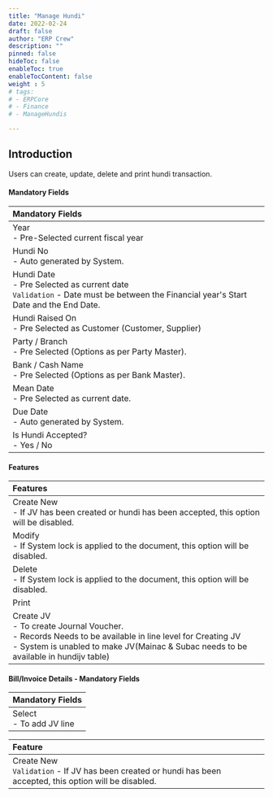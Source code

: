 ```yaml
---
title: "Manage Hundi"
date: 2022-02-24
draft: false
author: "ERP Crew"
description: ""
pinned: false
hideToc: false
enableToc: true
enableTocContent: false
weight : 5
# tags: 
# - ERPCore 
# - Finance
# - ManageHundis

---
```


## Introduction

Users can create, update, delete and print hundi transaction.

#### Mandatory Fields

|Mandatory Fields|  
  |:------|
  | Year <br> - Pre-Selected current fiscal year
  | Hundi No <br> - Auto generated by System.
  | Hundi Date <br> - Pre Selected as current date <br> `Validation` - Date must be between the Financial year's Start Date and the End Date.
  | Hundi Raised On <br> - Pre Selected as Customer (Customer, Supplier)
  | Party / Branch <br> - Pre Selected (Options as per Party Master).
  | Bank / Cash Name <br> -  Pre Selected (Options as per Bank Master).
  | Mean Date <br> - Pre Selected as current date.
  | Due Date <br> - Auto generated by System.
  | Is Hundi Accepted? <br> - Yes / No


#### Features

|Features|   
  |:------|
  | Create New <br> - If JV has been created or hundi has been accepted, this option will be disabled.
  | Modify <br> - If System lock is applied to the document, this option will be disabled.
  | Delete  <br> - If System lock is applied to the document, this option will be disabled. 
  | Print
  | Create JV <br> - To create Journal Voucher. <br> - Records Needs to be available in line level for Creating JV <br> - System is unabled to make JV(Mainac & Subac needs to be available in hundijv table)


#### Bill/Invoice Details - Mandatory Fields

|Mandatory Fields|  
  |:------|
  | Select <br> - To add JV line 
  
|Feature|   
  |:------|
  | Create New <br>  `Validation` -  If JV has been created or hundi has been accepted, this option will be disabled.

  <!-- Hundi JV Error When Hundi main ac 9999999, subac =999999 if not available in Charts of Accouts1
  Sorry! Automatic System JV for Hundi has not been configured</b></span></h4>
           <p>1) Please create a new Customer in Party Master styled as Hundi Accepted.</br>
           2) Notify the Control A/c and Partyid of Hundi Accepted to System Administrator.</br>
           3) Once this is saved in System Table, automatic JV for Hundi can be created. -->
  



